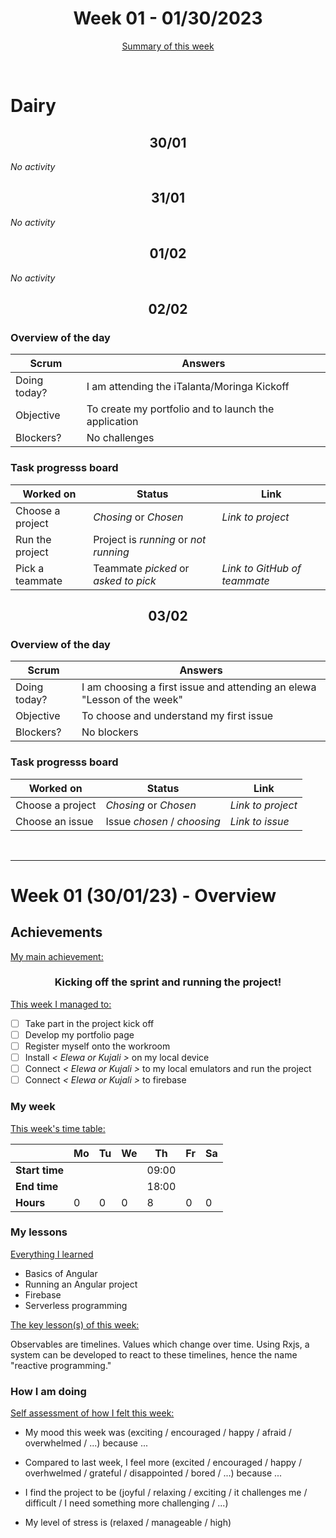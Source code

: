 
<!-- 
  Welcome to your weekly agenda.
  In this agenda, you will note down day to day progress.
-->

<h1 align="center">Week 01 - 01/30/2023</h1>

<p align="center"><a href="#summary">Summary of this week</a></p>

<br/>
<!-- 
  -- SECTION: OVERVIEW
  -- For each day, fill out your dairy
  -->

<h1>Dairy</h1>

<h2 align="center">30/01</h2>

*No activity*

<h2 align="center">31/01</h2>

*No activity*

<h2 align="center">01/02</h2>

*No activity*

<h2 align="center">02/02</h2>

### Overview of the day

<!-- Fill out the daily scrum table 
  -- Doing today? - What are you working on today?
  -- Objective?   - What do you hope to achieve today?
  -- Blockers?    - Any blockers? Anywhere you need help?
-->

| Scrum	 | Answers 	| 
|----------	|-------	|
| Doing today? | I am attending the iTalanta/Moringa Kickoff |
| Objective | To create my portfolio and to launch the application |
| Blockers? | No challenges |


### Task progresss board

<!-- List all the tasks and bounties in progress this week -->

| Worked on 	| Status 	| Link 	|
|----------	|-------	|--------	|
| Choose a project | *Chosing* or *Chosen* | *Link to project* |
| Run the project | Project is *running* or *not running* | |
| Pick a teammate | Teammate *picked* or *asked to pick* | *Link to GitHub of teammate* |


<h2 align="center">03/02</h2>


### Overview of the day

<!-- Fill out the daily scrum table 
  -- Doing today? - What are you working on today?
  -- Objective?   - What do you hope to achieve today?
  -- Blockers?    - Any blockers? Anywhere you need help?
-->

| Scrum	 | Answers 	| 
|----------	|-------	|
| Doing today? | I am choosing a first issue and attending an elewa "Lesson of the week" |
| Objective | To choose and understand my first issue |
| Blockers? | No blockers |


### Task progresss board

<!-- List all the tasks and bounties in progress this week -->

| Worked on 	| Status 	| Link 	|
|----------	|-------	|--------	|
| Choose a project | *Chosing* or *Chosen* | *Link to project* |
| Choose an issue | Issue *chosen* / *choosing* | *Link to issue* |

<br/>

<hr id="summary" />
<!-- Fill this section at the end of each week, -->

# Week 01 (30/01/23) - Overview

<!-- What was your main achievement -->
<h2>Achievements</h2>

<u>My main achievement:</u>

<!-- Write the achievement you are most proud off in one line! -->
<h3 align="center">Kicking off the sprint and running the project!</h3>

<!-- List all your achievement -->
<u>This week I managed to:</u>

- [ ] Take part in the project kick off
- [ ] Develop my portfolio page
- [ ] Register myself onto the workroom
- [ ] Install *< Elewa or Kujali >* on my local device
- [ ] Connect *< Elewa or Kujali >* to my local emulators and run the project
- [ ] Connect *< Elewa or Kujali >* to firebase

### My week
<!-- Keep track of your time table daily -->
<u>This week's time table:</u>

|                | Mo | Tu 	| We 	| Th    | Fr | Sa |
|---             |---	|---	|---  |---    |--- |--- |
| **Start time** |    |     |     | 09:00 |    |    |
| **End time**	 |    |     |     | 18:00 |    |    |
| **Hours**	     | 0  | 0   | 0   | 8     | 0  | 0  |

### My lessons
<!-- What did I learn? -->
<u>Everything I learned</u>

- Basics of Angular
- Running an Angular project
- Firebase
- Serverless programming

<u>The key lesson(s) of this week:</u>

Observables are timelines. Values which change over time. Using Rxjs, a system can be developed to react to these timelines, hence the name "reactive programming."

### How I am doing
<!-- How did you feel? -->
<u>Self assessment of how I felt this week:</u>

- My mood this week was (exciting / encouraged / happy / afraid / overwhelmed / ...) because ...
  
- Compared to last week, I feel more (excited / encouraged / happy / overhwelmed / grateful / disappointed / bored / ...) because ...

- I find the project to be (joyful / relaxing / exciting / it challenges me / difficult / I need something more challenging / ...)

- My level of stress is (relaxed / manageable / high) 